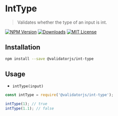 # IntType

> Validates whether the type of an input is int.

[![NPM Version](https://img.shields.io/npm/v/@validatorjs/int-type.svg)](https://www.npmjs.com/package/@validatorjs/int-type)
[![Downloads](https://img.shields.io/npm/dt/@validatorjs/int-type.svg)](https://www.npmjs.com/package/@validatorjs/int-type)
[![MIT License](https://img.shields.io/npm/l/@validatorjs/int-type.svg)](../../LICENSE)

## Installation

```bash
npm install --save @validatorjs/int-type
```

## Usage

- `intType(input)`

```js
const intType = require('@validatorjs/int-type');

intType(1); // true
intType(1.1); // false
```
